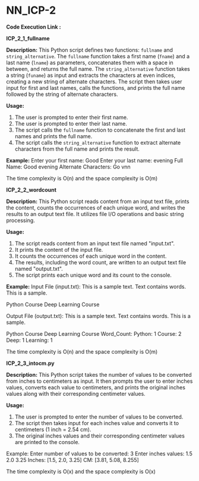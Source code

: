 # NN_ICP-2

**Code Execution Link :** 

**ICP_2_1_fullname**

**Description:**
This Python script defines two functions: `fullname` and `string_alternative`. The `fullname` function takes a first name (`fname`) and a last name (`lname`) as parameters, concatenates them with a space in between, and returns the full name. The `string_alternative` function takes a string (`funame`) as input and extracts the characters at even indices, creating a new string of alternate characters. The script then takes user input for first and last names, calls the functions, and prints the full name followed by the string of alternate characters.

**Usage:**
1. The user is prompted to enter their first name.
2. The user is prompted to enter their last name.
3. The script calls the `fullname` function to concatenate the first and last names and prints the full name.
4. The script calls the `string_alternative` function to extract alternate characters from the full name and prints the result.

**Example:**
Enter your first name:
Good 
Enter your last name:
evening
Full Name: Good evening
Alternate Characters: Go vnn

The time complexity is O(n)  and the space complexity is O(m)

**ICP_2_2_wordcount**

**Description:**
This Python script reads content from an input text file, prints the content, counts the occurrences of each unique word, and writes the results to an output text file. It utilizes file I/O operations and basic string processing.

**Usage:**
1. The script reads content from an input text file named "input.txt".
2. It prints the content of the input file.
3. It counts the occurrences of each unique word in the content.
4. The results, including the word count, are written to an output text file named "output.txt".
5. The script prints each unique word and its count to the console.

**Example:**
Input File (input.txt):
This is a sample text. Text contains words. This is a sample.

Python Course
Deep Learning Course

Output File (output.txt):
This is a sample text. Text contains words. This is a sample.

Python Course
Deep Learning Course
Word_Count:
Python: 1
Course: 2
Deep: 1
Learning: 1

The time complexity is O(n)  and the space complexity is O(m)

**ICP_2_3_intocm.py**

**Description:**
This Python script takes the number of values to be converted from inches to centimeters as input. It then prompts the user to enter inches values, converts each value to centimeters, and prints the original inches values along with their corresponding centimeter values.

**Usage:**
1. The user is prompted to enter the number of values to be converted.
2. The script then takes input for each inches value and converts it to centimeters (1 inch = 2.54 cm).
3. The original inches values and their corresponding centimeter values are printed to the console.

Example:
Enter number of values to be converted: 3
Enter inches values:
1.5
2.0
3.25
Inches: [1.5, 2.0, 3.25]
CM: [3.81, 5.08, 8.255]

The time complexity is O(x)  and the space complexity is O(x)
